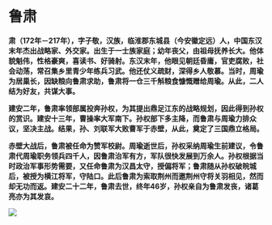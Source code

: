 # 鲁肃

**肃（172年－217年），字子敬，汉族，临淮郡东城县（今安徽定远）人，中国东汉末年杰出战略家、外交家。出生于一士族家庭；幼年丧父，由祖母抚养长大。他体貌魁伟，性格豪爽，喜读书、好骑射。东汉末年，他眼见朝廷昏庸，官吏腐败，社会动荡，常召集乡里青少年练兵习武。他还仗义疏财，深得乡人敬慕。当时，周瑜为居巢长，因缺粮向鲁肃求助，鲁肃将一仓三千斛粮食慷慨赠给周瑜。从此，二人结为好友，共谋大事。**

**建安二年，鲁肃率领部属投奔孙权，为其提出鼎足江东的战略规划，因此得到孙权的赏识。建安十三年，曹操率大军南下。孙权部下多主降，而鲁肃与周瑜力排众议，坚决主战。结果，孙、刘联军大败曹军于赤壁，从此，奠定了三国鼎立格局。** 

**赤壁大战后，鲁肃被任命为赞军校尉。周瑜逝世后，孙权采纳周瑜生前建议，令鲁肃代周瑜职务领兵四千人，因鲁肃治军有方，军队很快发展到万余人。孙权根据当时政治军事形势需要，又任命鲁肃为汉昌太守，授偏将军；鲁肃随从孙权破皖城后，被授为横江将军，守陆口。此后鲁肃为索取荆州而邀荆州守将关羽相见，然而却无功而返。建安二十二年，鲁肃去世，终年46岁，孙权亲自为鲁肃发丧，诸葛亮亦为其发哀。**

![](/home/zjg/Pictures/ls.jpg)